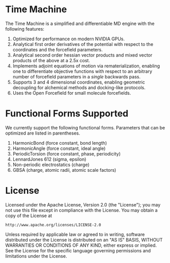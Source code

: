 # Time Machine

The Time Machine is a simplified and differentiable MD engine with the following features:

1. Optimized for performance on modern NVIDIA GPUs.
2. Analytical first order derivatives of the potential with respect to the coordinates and the forcefield parameters.
3. Analytical second order hessian vector products and mixed vector products of the above at a 2.5x cost.
4. Implements adjoint equations of motion via rematerialization, enabling one to differentiate objective functions with respect to an arbitrary number of forcefield parameters in a *single* backwards pass.
5. Supports 3 and 4 dimensional coordinates, enabling geometric decoupling for alchemical methods and docking-like protocols.
6. Uses the Open Forcefield for small molecule forcefields.

# Functional Forms Supported

We currently support the following functional forms. Parameters that can be optimized are listed in parentheses.

1. HarmonicBond (force constant, bond length)
2. HarmonicAngle (force constant, ideal angle)
3. PeriodicTorsion (force constant, phase, periodicity)
4. LennardJones 612 (sigma, epsilon)
5. Non-periodic electrostatics (charge)
6. GBSA (charge, atomic radii, atomic scale factors)

# License

Licensed under the Apache License, Version 2.0 (the "License");
you may not use this file except in compliance with the License.
You may obtain a copy of the License at

    http://www.apache.org/licenses/LICENSE-2.0

Unless required by applicable law or agreed to in writing, software
distributed under the License is distributed on an "AS IS" BASIS,
WITHOUT WARRANTIES OR CONDITIONS OF ANY KIND, either express or implied.
See the License for the specific language governing permissions and
limitations under the License.
